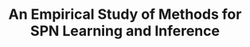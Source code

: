 ---
# Documentation: https://sourcethemes.com/academic/docs/managing-content/

title: "An Empirical Study of Methods for SPN Learning and Inference"
authors: ["C.J. Butz", "J.S. Oliveira", "A.E. dos Santos", "P. Poupart", "A. Kalra"]
publishDate: 2018-01-01T08:10:10.965925Z
publication_types: ["1"]
abstract: ""
featured: false
publication: "*Ninth International Conference on Probabilistic Graphical Models (PGM)*"
links:
- name: Link
  url: http://proceedings.mlr.press/v72/butz18a.html
---